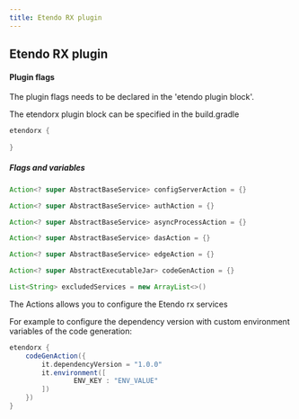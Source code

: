 ```yaml
---
title: Etendo RX plugin
---
```

## Etendo RX plugin


#### Plugin flags

The plugin flags needs to be declared in the 'etendo plugin block'.

The etendorx plugin block can be specified in the build.gradle

``` groovy
etendorx {
	
}
```

##### Flags and variables

``` groovy
Action<? super AbstractBaseService> configServerAction = {}

Action<? super AbstractBaseService> authAction = {}

Action<? super AbstractBaseService> asyncProcessAction = {}

Action<? super AbstractBaseService> dasAction = {}

Action<? super AbstractBaseService> edgeAction = {}

Action<? super AbstractExecutableJar> codeGenAction = {}

List<String> excludedServices = new ArrayList<>()
```

The Actions allows you to configure the Etendo rx services

For example to configure the dependency version with custom environment variables of the code generation:
``` groovy
etendorx {
    codeGenAction({
        it.dependencyVersion = "1.0.0"
        it.environment([
                ENV_KEY : "ENV_VALUE"
        ])
    })
}
```
